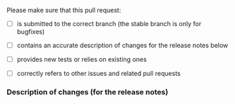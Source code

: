 Please make sure that this pull request:

- [ ] is submitted to the correct branch (the stable branch is only for bugfixes)

- [ ] contains an accurate description of changes for the release notes below

- [ ] provides new tests or relies on existing ones

- [ ] correctly refers to other issues and related pull requests

### Description of changes (for the release notes)
